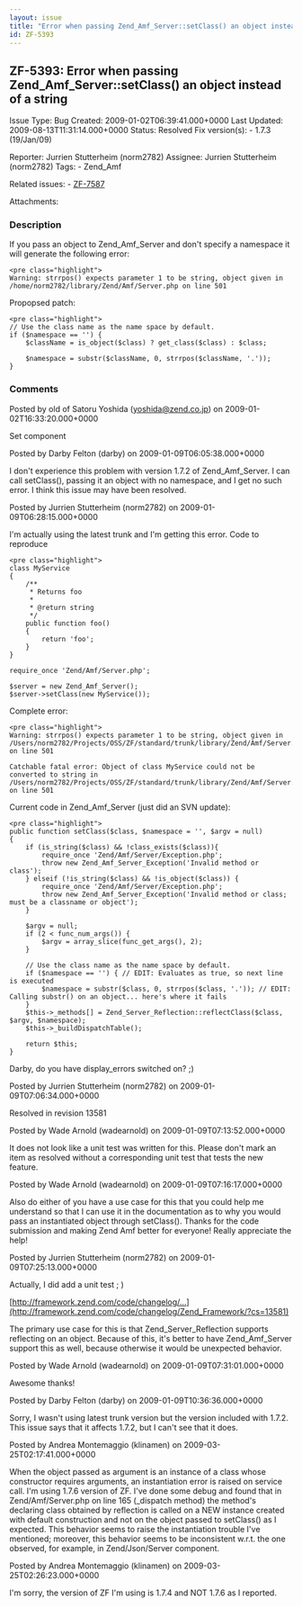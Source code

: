 ```yaml
---
layout: issue
title: "Error when passing Zend_Amf_Server::setClass() an object instead of a string"
id: ZF-5393
---
```


ZF-5393: Error when passing Zend\_Amf\_Server::setClass() an object instead of a string 
----------------------------------------------------------------------------------------

 Issue Type: Bug Created: 2009-01-02T06:39:41.000+0000 Last Updated: 2009-08-13T11:31:14.000+0000 Status: Resolved Fix version(s): - 1.7.3 (19/Jan/09)
 
 Reporter:  Jurrien Stutterheim (norm2782)  Assignee:  Jurrien Stutterheim (norm2782)  Tags: - Zend\_Amf
 
 Related issues: - [ZF-7587](/issues/browse/ZF-7587)
 
 Attachments: 
### Description

If you pass an object to Zend\_Amf\_Server and don't specify a namespace it will generate the following error:

 
    <pre class="highlight">
    Warning: strrpos() expects parameter 1 to be string, object given in /home/norm2782/library/Zend/Amf/Server.php on line 501


Propopsed patch:

 
    <pre class="highlight">
    // Use the class name as the name space by default. 
    if ($namespace == '') {
        $className = is_object($class) ? get_class($class) : $class;
        
        $namespace = substr($className, 0, strrpos($className, '.'));
    }


 

 

### Comments

Posted by old of Satoru Yoshida (yoshida@zend.co.jp) on 2009-01-02T16:33:20.000+0000

Set component

 

 

Posted by Darby Felton (darby) on 2009-01-09T06:05:38.000+0000

I don't experience this problem with version 1.7.2 of Zend\_Amf\_Server. I can call setClass(), passing it an object with no namespace, and I get no such error. I think this issue may have been resolved.

 

 

Posted by Jurrien Stutterheim (norm2782) on 2009-01-09T06:28:15.000+0000

I'm actually using the latest trunk and I'm getting this error. Code to reproduce

 
    <pre class="highlight">
    class MyService
    {
        /**
         * Returns foo
         *
         * @return string
         */
        public function foo()
        {
            return 'foo';
        }
    }
    
    require_once 'Zend/Amf/Server.php';
    
    $server = new Zend_Amf_Server();
    $server->setClass(new MyService());


Complete error:

 
    <pre class="highlight">
    Warning: strrpos() expects parameter 1 to be string, object given in /Users/norm2782/Projects/OSS/ZF/standard/trunk/library/Zend/Amf/Server.php on line 501
    
    Catchable fatal error: Object of class MyService could not be converted to string in /Users/norm2782/Projects/OSS/ZF/standard/trunk/library/Zend/Amf/Server.php on line 501


Current code in Zend\_Amf\_Server (just did an SVN update):

 
    <pre class="highlight">
    public function setClass($class, $namespace = '', $argv = null)
    {
        if (is_string($class) && !class_exists($class)){
            require_once 'Zend/Amf/Server/Exception.php';
            throw new Zend_Amf_Server_Exception('Invalid method or class');
        } elseif (!is_string($class) && !is_object($class)) {
            require_once 'Zend/Amf/Server/Exception.php';
            throw new Zend_Amf_Server_Exception('Invalid method or class; must be a classname or object');
        }
    
        $argv = null;
        if (2 < func_num_args()) {
            $argv = array_slice(func_get_args(), 2);
        }
        
        // Use the class name as the name space by default. 
        if ($namespace == '') { // EDIT: Evaluates as true, so next line is executed
            $namespace = substr($class, 0, strrpos($class, '.')); // EDIT: Calling substr() on an object... here's where it fails
        }
        $this->_methods[] = Zend_Server_Reflection::reflectClass($class, $argv, $namespace);
        $this->_buildDispatchTable();
    
        return $this;
    }


Darby, do you have display\_errors switched on? ;)

 

 

Posted by Jurrien Stutterheim (norm2782) on 2009-01-09T07:06:34.000+0000

Resolved in revision 13581

 

 

Posted by Wade Arnold (wadearnold) on 2009-01-09T07:13:52.000+0000

It does not look like a unit test was written for this. Please don't mark an item as resolved without a corresponding unit test that tests the new feature.

 

 

Posted by Wade Arnold (wadearnold) on 2009-01-09T07:16:17.000+0000

Also do either of you have a use case for this that you could help me understand so that I can use it in the documentation as to why you would pass an instantiated object through setClass(). Thanks for the code submission and making Zend Amf better for everyone! Really appreciate the help!

 

 

Posted by Jurrien Stutterheim (norm2782) on 2009-01-09T07:25:13.000+0000

Actually, I did add a unit test ; )

[http://framework.zend.com/code/changelog/…](http://framework.zend.com/code/changelog/Zend_Framework/?cs=13581)

The primary use case for this is that Zend\_Server\_Reflection supports reflecting on an object. Because of this, it's better to have Zend\_Amf\_Server support this as well, because otherwise it would be unexpected behavior.

 

 

Posted by Wade Arnold (wadearnold) on 2009-01-09T07:31:01.000+0000

Awesome thanks!

 

 

Posted by Darby Felton (darby) on 2009-01-09T10:36:36.000+0000

Sorry, I wasn't using latest trunk version but the version included with 1.7.2. This issue says that it affects 1.7.2, but I can't see that it does.

 

 

Posted by Andrea Montemaggio (klinamen) on 2009-03-25T02:17:41.000+0000

When the object passed as argument is an instance of a class whose constructor requires arguments, an instantiation error is raised on service call. I'm using 1.7.6 version of ZF. I've done some debug and found that in Zend/Amf/Server.php on line 165 (\_dispatch method) the method's declaring class obtained by reflection is called on a NEW instance created with default construction and not on the object passed to setClass() as I expected. This behavior seems to raise the instantiation trouble I've mentioned; moreover, this behavior seems to be inconsistent w.r.t. the one observed, for example, in Zend/Json/Server component.

 

 

Posted by Andrea Montemaggio (klinamen) on 2009-03-25T02:26:23.000+0000

I'm sorry, the version of ZF I'm using is 1.7.4 and NOT 1.7.6 as I reported.

 

 